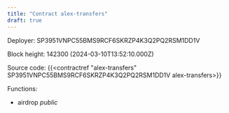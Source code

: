 ```yaml
---
title: "Contract alex-transfers"
draft: true
---
```

Deployer: SP3951VNPC55BMS9RCF6SKRZP4K3Q2PQ2RSM1DD1V


 



Block height: 142300 (2024-03-10T13:52:10.000Z)

Source code: {{<contractref "alex-transfers" SP3951VNPC55BMS9RCF6SKRZP4K3Q2PQ2RSM1DD1V alex-transfers>}}

Functions:

* airdrop _public_
